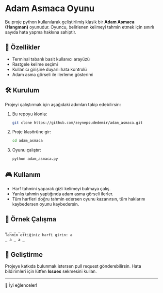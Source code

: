 # Adam Asmaca Oyunu

Bu proje python kullanılarak geliştirilmiş klasik bir **Adam Asmaca (Hangman)** oyunudur. Oyuncu, belirlenen kelimeyi tahmin etmek için sınırlı sayıda hata yapma hakkına sahiptir. 

## 📌 Özellikler
- Terminal tabanlı basit kullanıcı arayüzü
- Rastgele kelime seçimi
- Kullanıcı girişine duyarlı hata kontrolü
- Adam asma görseli ile ilerleme gösterimi
## 🛠 Kurulum

Projeyi çalıştırmak için aşağıdaki adımları takip edebilirsin:

1. Bu repoyu klonla:
   ```sh
   git clone https://github.com/zeynepsudedemir/adam_asmaca.git
   ```
2. Proje klasörüne gir:
   ```sh
   cd adam_asmaca
   ```
3. Oyunu çalıştır:
   ```sh
   python adam_asmaca.py
   ```
## 🎮 Kullanım
- Harf tahmini yaparak gizli kelimeyi bulmaya çalış.
- Yanlış tahmin yaptığında adam asma görseli ilerler.
- Tüm harfleri doğru tahmin edersen oyunu kazanırsın, tüm haklarını kaybedersen oyunu kaybedersin.

## 📝 Örnek Çalışma
```sh
_ _ _ _ _
Tahmin ettiğiniz harfi girin: a
_ a _ a _
```

## 📌 Geliştirme
Projeye katkıda bulunmak istersen pull request gönderebilirsin. Hata bildirimleri için lütfen **Issues** sekmesini kullan.


---
🚀 İyi eğlenceler!
